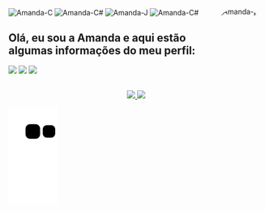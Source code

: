 <div style="display: inline_block"><br>
  <img align="center" alt="Amanda-C" height="30" width="30" src="https://img.icons8.com/color/344/c-programming.svg">
  <img align="center" alt="Amanda-C#" height="30" width="30" src="https://img.icons8.com/color/344/c-plus-plus-logo.svg">
  <img align="center" alt="Amanda-J" height="30" width="40" src="https://img.icons8.com/color/344/java-coffee-cup-logo--v1.svg"> 
  <img align="center" alt="Amanda-C#" height="30" width="30" src="https://img.icons8.com/fluency/344/mysql-logo.svg">
  <img align="right" alt="Amanda-pic" height="140" style="border-radius:50px;" src="https://uploads.spiritfanfiction.com/historias/capitulos/201701/um-bad-boy-que-eu-amo-7899207-300120170955.jpg">
</div>

## Olá, eu sou a Amanda e aqui estão algumas informações do meu perfil:

<div> 
  <a href="https://instagram.com/amxands" target="_blank"><img src="https://img.shields.io/badge/-Instagram-%23E4405F?style=for-the-badge&logo=instagram&logoColor=white" target="_blank"></a>
  <a href = "mailto:hey.amanda@outlook.com"><img src="https://img.shields.io/badge/-Gmail-%23333?style=for-the-badge&logo=outlook&logoColor=white" target="_blank"></a>
  <a href="https://www.linkedin.com/in/amanda-mayara-melo-de-matos-96812a194/" target="_blank"><img src="https://img.shields.io/badge/-LinkedIn-%230077B5?style=for-the-badge&logo=linkedin&logoColor=white" target="_blank"></a> 
 
 ##

  <div align="center">
  <a href="https://github.com/amxanda">
  <img height="150em" src="https://github-readme-stats.vercel.app/api?username=amxanda&show_icons=true&theme=react&include_all_commits=true&count_private=true"/>
  <img height="150em" src="https://github-readme-stats.vercel.app/api/top-langs/?username=amxanda&layout=compact&langs_count=7&theme=react"/>
</div>
 
  ![Snake animation](https://github.com/amxanda/amxanda/blob/output/github-contribution-grid-snake.svg)
 
</div>
